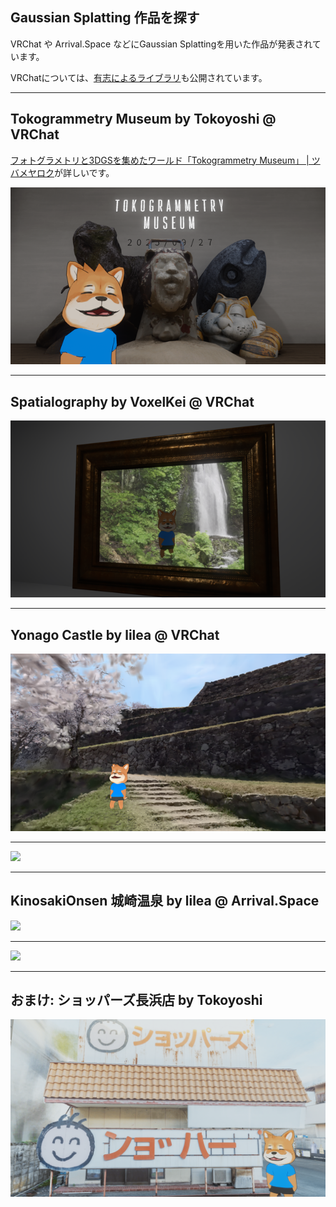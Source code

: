 ## Gaussian Splatting 作品を探す

VRChat や Arrival.Space などにGaussian Splattingを用いた作品が発表されています。

VRChatについては、[有志によるライブラリ](https://github.com/MichaelMoroz/VRChatGaussianSplatting)も公開されています。

---

## Tokogrammetry Museum by Tokoyoshi @ VRChat

[フォトグラメトリと3DGSを集めたワールド「Tokogrammetry Museum」 | ツバメヤロク](https://tsuba-roku.com/entry/2025/09/20/092718)が詳しいです。

<a href="https://vrchat.com/home/world/wrld_10ffd05e-2023-4fe8-a4b4-70c27b00e489/info" target="_blank"><img class="h-100 place-self-center" src="/public/VRChat-tokogrammetry.png"></a>

---

## Spatialography by VoxelKei @ VRChat

<a href="https://vrchat.com/home/world/wrld_0ab57861-abb2-4802-8783-4ae089ea268b" target="_blank"><img class="h-100 place-self-center" src="/public/VRChat-spatialography.png"></a>

---

## Yonago Castle by lilea @ VRChat

<a href="https://vrchat.com/home/world/wrld_f3bf6f63-5eff-4290-b73c-fe14447539dd/info" target="_blank"><img class="h-100 place-self-center" src="/public/VRChat-yonago.png"></a>

---

<a href="https://www.youtube.com/watch?v=1KUCdk4yRpk" target="_blank"><img class="h-120 place-self-center" src="https://img.youtube.com/vi/1KUCdk4yRpk/maxresdefault.jpg"></a>

---

## KinosakiOnsen 城崎温泉 by lilea @ Arrival.Space

<a href="https://arrival.space/kinosaki-onsen" target="_blank"><img class="h-100 place-self-center" src="/arrival_space-kinosaki-onsen.png"></a>

---

<a href="https://www.youtube.com/watch?v=9aKryeDywx4" target="_blank"><img class="h-120 place-self-center" src="https://img.youtube.com/vi/9aKryeDywx4/maxresdefault.jpg"></a>

---

## おまけ: ショッパーズ長浜店 by Tokoyoshi 

<a href="https://vrchat.com/home/world/wrld_b49c6ee2-c2e3-4dc6-bf09-3aaea66208b1/info" target="_blank"><img class="h-100 place-self-center" src="/public/VRChat-shoppers.png"></a>
